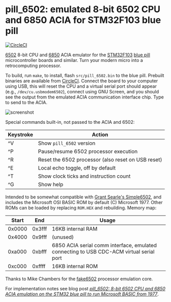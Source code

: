 # pill\_6502: emulated 8-bit 6502 CPU and 6850 ACIA for STM32F103 blue pill

[![CircleCI](https://circleci.com/gh/satoshinm/pill_6502.svg?style=svg)](https://circleci.com/gh/satoshinm/pill_6502)

[6502](https://en.wikipedia.org/wiki/MOS_Technology_6502) 8-bit CPU and
[6850](http://www.cpcwiki.eu/imgs/3/3f/MC6850.pdf) ACIA emulator for the
[STM32F103](https://www.reddit.com/r/stm32f103/) [blue pill](http://wiki.stm32duino.com/index.php?title=Blue_Pill)
microcontroller boards and similar. Turn your modern micro into a retrocomputing processor.

To build, run `make`, to install, flash `src/pill_6502.bin` to the blue pill.
Prebuilt binaries are available from [CircleCI](https://circleci.com/gh/satoshinm/pill_6502/).
Connect the board to your computer using USB, this will reset the CPU
and a virtual serial port should appear (e.g., `/dev/cu.usbmodem6502`),
connect using GNU Screen, and you should see the output from the emulated
ACIA communication interface chip. Type to send to the ACIA.

![screenshot](https://user-images.githubusercontent.com/26856618/34910886-d1869f5e-f872-11e7-8dd9-e034348619dd.png)

Special commands built-in, not passed to the ACIA and 6502:

| Keystroke | Action |
| --------- | ------ |
| ^V | Show `pill_6502` version |
| ^P | Pause/resume 6502 processor execution |
| ^R | Reset the 6502 processor (also reset on USB reset) |
| ^E | Local echo toggle, off by default |
| ^T | Show clock ticks and instruction count |
| ^G | Show help |

Intended to be somewhat compatible with [Grant Searle's Simple6502](http://searle.hostei.com/grant/6502/Simple6502.html),
and includes the Microsoft OSI BASIC ROM by default (C) Microsoft 1977. Other ROMs can be loaded
by replacing `ROM.HEX` and rebuilding. Memory map:

| Start  | End    | Usage |
| ------ | ------ | ----- |
| 0x0000 | 0x3fff | 16KB internal RAM |
| 0x4000 | 0x9fff | (unused) |
| 0xa000 | 0xbfff | 6850 ACIA serial comm interface, emulated connecting to USB CDC-ACM virtual serial port |
| 0xc000 | 0xffff | 16KB internal ROM |

Thanks to Mike Chambers for the [fake6502](http://rubbermallet.org/fake6502.c) processor emulation core.

For implementation notes see blog post *[pill_6502: 8-bit 6502 CPU and 6850 ACIA emulation on the STM32 blue pill to run Microsoft BASIC from 1977](https://satoshinm.github.io/blog/180113_stm32_6502_pill_6502_8_bit_6502_cpu_and_6850_acia_emulation_on_the_stm32_blue_pill_to_run_microsoft_basic_from_1977.html)*.
